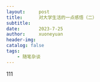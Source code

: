 ```yaml
---
layout:     post
title:      对大学生活的一点感悟（二）
subtitle:   
date:       2023-7-25
author:     xuoneyuan
header-img: 
catalog: false
tags:
    - 随笔杂谈
---
```














111
